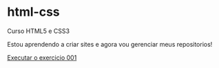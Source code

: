 # html-css
 Curso HTML5 e CSS3

Estou aprendendo a criar sites e agora vou gerenciar meus repositorios!

<a href="https://yanscarneiro.github.io/html-css/exercicios/ex001/index.htmo"> Executar o exercicio 001